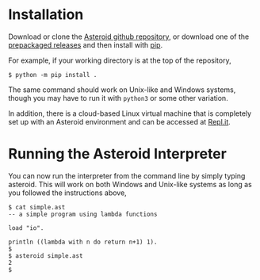# Installation

Download or clone the [Asteroid github repository](https://github.com/lutzhamel/asteroid), or download one of the [prepackaged releases](https://github.com/lutzhamel/asteroid/releases) and then install with [pip](https://pip.pypa.io/en/stable/).

For example, if your working directory is at the top of the repository,
```
$ python -m pip install .
```

The same command should work on Unix-like and Windows systems, though you may have to run it with `python3` or some other variation.

In addition, there is a cloud-based Linux virtual machine that is completely set up with an Asteroid environment and can be accessed at [Repl.it](https://repl.it/@lutzhamel/asteroid#README.md).

# Running the Asteroid Interpreter

You can now run the interpreter from the command line by simply typing asteroid. This will work on both Windows and Unix-like systems as long as you followed the instructions above,

```
$ cat simple.ast
-- a simple program using lambda functions

load "io".

println ((lambda with n do return n+1) 1).
$
$ asteroid simple.ast
2
$
```
